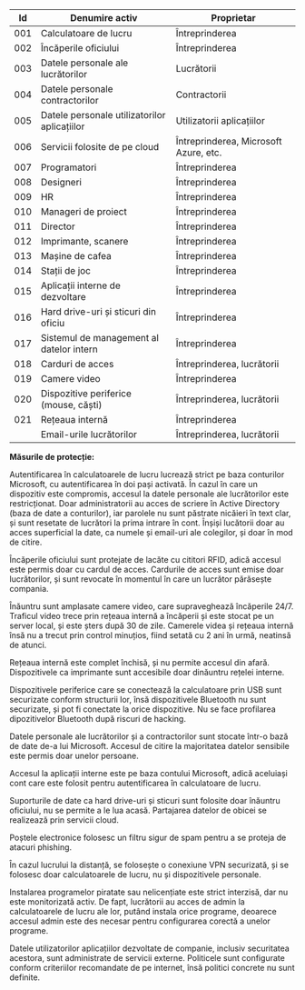 | Id  | Denumire activ                               | Proprietar                            |
|-----|----------------------------------------------|---------------------------------------|
| 001 | Calculatoare de lucru                        | Întreprinderea                        |
| 002 | Încăperile oficiului                         | Întreprinderea                        |
| 003 | Datele personale ale lucrătorilor            | Lucrătorii                            |
| 004 | Datele personale contractorilor              | Contractorii                          |
| 005 | Datele personale utilizatorilor aplicațiilor | Utilizatorii aplicațiilor             |
| 006 | Servicii folosite de pe cloud                | Întreprinderea, Microsoft Azure, etc. |
| 007 | Programatori                                 | Întreprinderea                        |
| 008 | Designeri                                    | Întreprinderea                        |
| 009 | HR                                           | Întreprinderea                        |
| 010 | Manageri de proiect                          | Întreprinderea                        |
| 011 | Director                                     | Întreprinderea                        |
| 012 | Imprimante, scanere                          | Întreprinderea                        |
| 013 | Mașine de cafea                              | Întreprinderea                        |
| 014 | Stații de joc                                | Întreprinderea                        |
| 015 | Aplicații interne de dezvoltare              | Întreprinderea                        |
| 016 | Hard drive-uri și sticuri din oficiu         | Întreprinderea                        |
| 017 | Sistemul de management al datelor intern     | Întreprinderea                        |
| 018 | Carduri de acces                             | Întreprinderea, lucrătorii            |
| 019 | Camere video                                 | Întreprinderea                        |
| 020 | Dispozitive periferice (mouse, căști)        | Întreprinderea, lucrătorii            |
| 021 | Rețeaua internă                              | Întreprinderea                        |
|     | Email-urile lucrătorilor                     | Întreprinderea, lucrătorii            |


**Măsurile de protecție:**

Autentificarea în calculatoarele de lucru lucrează strict pe baza conturilor Microsoft, 
cu autentificarea în doi pași activată. În cazul în care un dispozitiv este compromis,
accesul la datele personale ale lucrătorilor este restricționat.
Doar administratorii au acces de scriere în Active Directory (baza de date a conturilor),
iar parolele nu sunt păstrate nicăieri în text clar, și sunt resetate
de lucrători la prima intrare în cont.
Înșiși lucătorii doar au acces superficial la date, ca numele și email-uri ale colegilor,
și doar în mod de citire.

Încăperile oficiului sunt protejate de lacăte cu cititori RFID, adică
accesul este permis doar cu cardul de acces.
Cardurile de acces sunt emise doar lucrătorilor, și sunt revocate în momentul
în care un lucrător părăsește compania.

Înăuntru sunt amplasate camere video, care supraveghează încăperile 24/7.
Traficul video trece prin rețeaua internă a încăperii și este stocat pe un server local,
și este șters după 30 de zile.
Camerele videa și rețeaua internă însă nu a trecut prin control minuțios, 
fiind setată cu 2 ani în urmă, neatinsă de atunci.

Rețeaua internă este complet închisă, și nu permite accesul din afară.
Dispozitivele ca imprimante sunt accesibile doar dinăuntru rețelei interne.

Dispozitivele periferice care se conectează la calculatoare prin USB sunt securizate conform structurii lor,
însă dispozitivele Bluetooth nu sunt securizate, și pot fi conectate la orice dispozitive.
Nu se face profilarea dipozitivelor Bluetooth după riscuri de hacking.

Datele personale ale lucrătorilor și a contractorilor sunt stocate într-o bază de date de-a lui Microsoft.
Accesul de citire la majoritatea datelor sensibile este permis doar unelor persoane.

Accesul la aplicații interne este pe baza contului Microsoft, adică aceluiași cont care este folosit
pentru autentificarea în calculatoare de lucru.

Suporturile de date ca hard drive-uri și sticuri sunt folosite doar înăuntru oficiului,
nu se permite a le lua acasă. Partajarea datelor de obicei se realizează prin servicii cloud.

Poștele electronice folosesc un filtru sigur de spam pentru a se proteja de atacuri phishing.

În cazul lucrului la distanță, se folosește o conexiune VPN securizată, și se folosesc
doar calculatoarele de lucru, nu și dispozitivele personale.

Instalarea programelor piratate sau nelicențiate este strict interzisă, dar nu este monitorizată activ.
De fapt, lucrătorii au acces de admin la calculatoarele de lucru ale lor, putând instala orice programe,
deoarece accesul admin este des necesar pentru configurarea corectă a unelor programe.

Datele utilizatorilor aplicațiilor dezvoltate de companie, inclusiv securitatea acestora,
sunt administrate de servicii externe. Politicele sunt configurate conform criteriilor recomandate
de pe internet, însă politici concrete nu sunt definite.